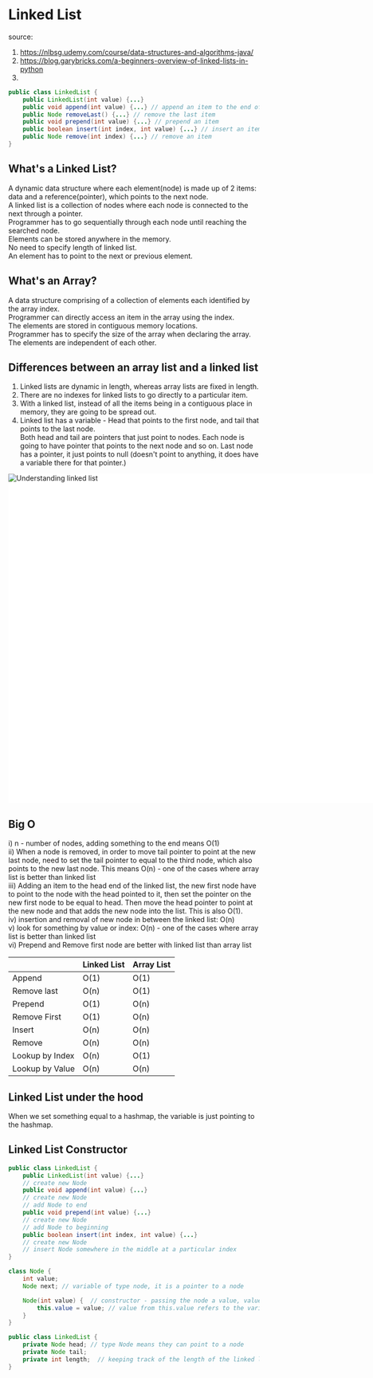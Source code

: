 # Linked List
source: 
1. https://nlbsg.udemy.com/course/data-structures-and-algorithms-java/
2. https://blog.garybricks.com/a-beginners-overview-of-linked-lists-in-python
3. 

```java
public class LinkedList {
	public LinkedList(int value) {...}
	public void append(int value) {...} // append an item to the end of the linked list
	public Node removeLast() {...} // remove the last item
	public void prepend(int value) {...} // prepend an item
	public boolean insert(int index, int value) {...} // insert an item somewhere in the middle
	public Node remove(int index) {...} // remove an item
}
```

## What's a Linked List?
A dynamic data structure where each element(node) is made up of 2 items: data and a reference(pointer), which points to the next node.\
A linked list is a collection of nodes where each node is connected to the next through a pointer.\
Programmer has to go sequentially through each node until reaching the searched node.\
Elements can be stored anywhere in the memory.\
No need to specify length of linked list.\
An element has to point to the next or previous element.

## What's an Array?
A data structure comprising of a collection of elements each identified by the array index.\
Programmer can directly access an item in the array using the index. \
The elements are stored in contiguous memory locations.\
Programmer has to specify the size of the array when declaring the array.\
The elements are independent of each other.

## Differences between an array list and a linked list
1. Linked lists are dynamic in length, whereas array lists are fixed in length.
2. There are no indexes for linked lists to go directly to a particular item.
3. With a linked list, instead of all the items being in a contiguous place in memory, they are going to be spread out.
4. Linked list has a variable - Head that points to the first node, and tail that points to the last node.\
Both head and tail are pointers that just point to nodes. Each node is going to have pointer that points to the next node and so on.
Last node has a pointer, it just points to null (doesn't point to anything, it does have a variable there for that pointer.)
<div style="width:1399px; height:661px; background-color: #FFFFFF">
<img src="https://cdn.hashnode.com/res/hashnode/image/upload/v1637603328903/E1PjE0gz9.jpeg?auto=compress,format&format=webp" title="Understanding linked list">
</div>

## Big O
i) n - number of nodes, adding something to the end means O(1) <br>
ii) When a node is removed, in order to move tail pointer to point at the new last node, need to set the tail pointer to equal to the third node, which also points to the new last node. This means O(n) - one of the cases where array list is better than linked list<br>
iii) Adding an item to the head end of the linked list, the new first node have to point to the node with the head pointed to it, then set the pointer on the new first node to be equal to head. Then move the head pointer to point at the new node and that adds the new node into the list. This is also O(1). <br>
iv) insertion and removal of new node in between the linked list: O(n) <br>
v) look for something by value or index: O(n) - one of the cases where array list is better than linked list <br>
vi) Prepend and Remove first node are better with linked list than array list
<table>
 <thead>
  <tr>
   <th></th><th>Linked List</th><th>Array List</th>
  </tr>
 </thead>
 <tbody>
  <tr>
   <td>Append</td><td>O(1)</td><td>O(1)</td>
  </tr>
  <tr>
   <td>Remove last</td><td>O(n)</td><td>O(1)</td>
  </tr>
  <tr>
   <td>Prepend</td><td>O(1)</td><td>O(n)</td>
  </tr>
  <tr>
   <td>Remove First</td><td>O(1)</td><td>O(n)</td>
  </tr>
  <tr>
   <td>Insert</td><td>O(n)</td><td>O(n)</td>
  </tr>
  <tr>
   <td>Remove</td><td>O(n)</td><td>O(n)</td>
  </tr>
  <tr>
   <td>Lookup by Index</td><td>O(n)</td><td>O(1)</td>
  </tr>
  <tr>
   <td>Lookup by Value</td><td>O(n)</td></td><td>O(n)</td>
  </tr>
 </tbody>
</table>

## Linked List under the hood
When we set something equal to a hashmap, the variable is just pointing to the hashmap.

## Linked List Constructor
```java
public class LinkedList {
	public LinkedList(int value) {...}
	// create new Node
	public void append(int value) {...}
	// create new Node
	// add Node to end
	public void prepend(int value) {...}
	// create new Node
	// add Node to beginning
	public boolean insert(int index, int value) {...}
	// create new Node
	// insert Node somewhere in the middle at a particular index
}
```
```java
class Node {
	int value;
	Node next; // variable of type node, it is a pointer to a node

	Node(int value) {  // constructor - passing the node a value, value here is the same as the rhs assignment of value below.
		this.value = value; // value from this.value refers to the variable of int data type declared in class Node above
	}
}
```
```java
public class LinkedList {
	private Node head; // type Node means they can point to a node
	private Node tail;
	private int length;  // keeping track of the length of the linked list, best practice to make class variables private
}
